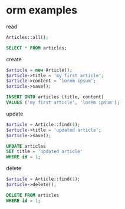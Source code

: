 # orm examples

read

```php
Articles::all();
```
```sql
SELECT * FROM articles;
```

create

```php
$article = new Article();
$article->title = 'my first article';
$article->content = 'lorem ipsum';
$article->save();
```
```sql
INSERT INTO articles (title, content) 
VALUES ('my first article', 'lorem ipsum');
```

update

```php
$article = Article::find(1);
$article->title = 'updated article';
$article->save();
```
```sql
UPDATE articles
SET title = 'updated article' 
WHERE id = 1;
```

delete

```php
$article = Article::find(1);
$article->delete();
```
```sql
DELETE FROM articles
WHERE id = 1;
```
